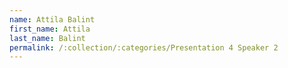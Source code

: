 ```yaml
---
name: Attila Balint
first_name: Attila
last_name: Balint
permalink: /:collection/:categories/Presentation 4 Speaker 2
---
```

